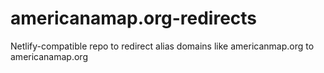 # americanamap.org-redirects
Netlify-compatible repo to redirect alias domains like americanmap.org to americanamap.org
